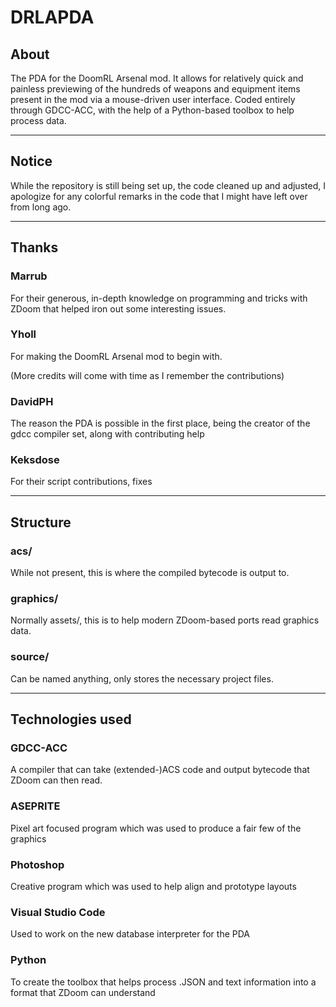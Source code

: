 # DRLAPDA
## About
The PDA for the DoomRL Arsenal mod. It allows for relatively quick and painless previewing of the hundreds of weapons and equipment items present in the mod via a mouse-driven user interface.
Coded entirely through GDCC-ACC, with the help of a Python-based toolbox to help process data.

---

## Notice
While the repository is still being set up, the code cleaned up and adjusted, I apologize for any colorful remarks in the code that I might have left over from long ago.

---

## Thanks
### Marrub
For their generous, in-depth knowledge on programming and tricks with ZDoom that helped iron out some interesting issues.

### Yholl
For making the DoomRL Arsenal mod to begin with.

(More credits will come with time as I remember the contributions)
### DavidPH
The reason the PDA is possible in the first place, being the creator of the gdcc compiler set, along with contributing help

### Keksdose
For their script contributions, fixes

---

## Structure
### acs/
While not present, this is where the compiled bytecode is output to.

### graphics/
Normally assets/, this is to help modern ZDoom-based ports read graphics data.

### source/
Can be named anything, only stores the necessary project files.

---

## Technologies used
### GDCC-ACC
A compiler that can take (extended-)ACS code and output bytecode that ZDoom can then read.

### ASEPRITE
Pixel art focused program which was used to produce a fair few of the graphics

### Photoshop
Creative program which was used to help align and prototype layouts

### Visual Studio Code
Used to work on the new database interpreter for the PDA

### Python
To create the toolbox that helps process .JSON and text information into a format 
that ZDoom can understand
